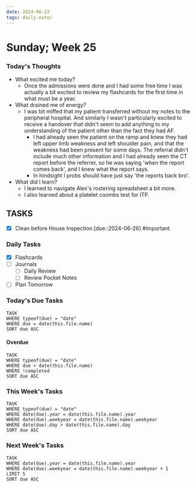 ```yaml
---
date: 2024-06-23
tags: daily-note/
---
```


#  Sunday; Week  25



### Today's Thoughts

- What excited me today?
	- Once the admissions were done and I had some free time I was actually a bit excited to review my flashcards for the first time in what must be a year. 
- What drained me of energy?
	- I was bit miffed that my patient transferred without my notes to the peripheral hospital. And similarly I wasn't particularly excited to receive a handover that didn't seem to add anything to my understanding of the patient other than the fact they had AF.  
		- I had already seen the patient on the ramp and knew they had left upper limb weakness and left shoulder pain, and that the weakness had been present for some days. The referral didn't include much other information and I had already seen the CT report before the referrer, so he was saying 'when the report comes back', and I knew what the report says. 
		- In hindsight I probs should have just say 'the reports back bro'.
- What did I learn?
	- I learned to navigate Alex's rostering spreadsheet a bit more. 
	- I also learned about a platelet coombs test for ITP. 


## TASKS

- [x] Clean before House Inspection [due::2024-06-26] #important

### Daily Tasks

- [x] Flashcards
- [ ] Journals
	- [ ] Daily Review
	- [ ] Review Pocket Notes  
- [ ] Plan Tomorrow

### Today's Due Tasks

```dataview
TASK 
WHERE typeof(due) = "date"
WHERE due = date(this.file.name)
SORT due ASC
```

#### Overdue

```dataview
TASK 
WHERE typeof(due) = "date"
WHERE due < date(this.file.name)
WHERE !completed
SORT due ASC
```

### This Week's Tasks

```dataview
TASK 
WHERE typeof(due) = "date"
WHERE date(due).year = date(this.file.name).year
WHERE date(due).weekyear = date(this.file.name).weekyear
WHERE date(due).day > date(this.file.name).day
SORT due ASC
```

### Next Week's Tasks

```dataview
TASK 
WHERE date(due).year = date(this.file.name).year
WHERE date(due).weekyear = date(this.file.name).weekyear + 1
LIMIT 5
SORT due ASC
```